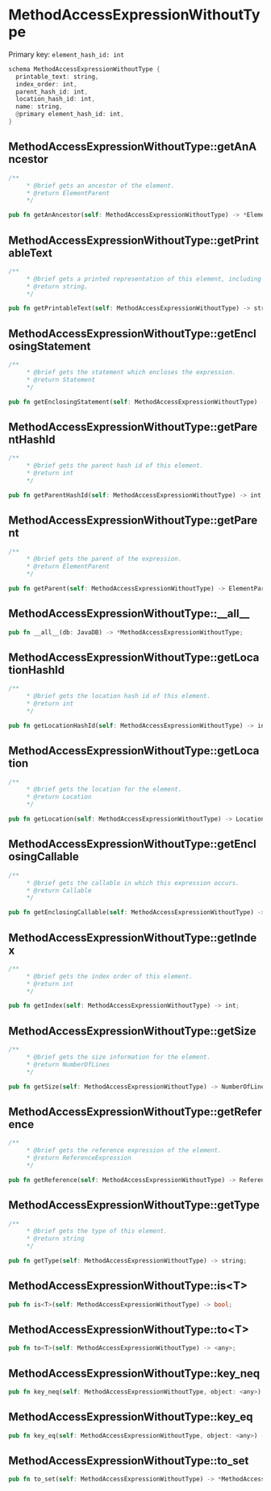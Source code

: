 # MethodAccessExpressionWithoutType

Primary key: `element_hash_id: int`

```rust
schema MethodAccessExpressionWithoutType {
  printable_text: string,
  index_order: int,
  parent_hash_id: int,
  location_hash_id: int,
  name: string,
  @primary element_hash_id: int,
}
```
## MethodAccessExpressionWithoutType::getAnAncestor

```rust
/**
     * @brief gets an ancestor of the element.
     * @return ElementParent 
     */
```
```rust
pub fn getAnAncestor(self: MethodAccessExpressionWithoutType) -> *ElementParent;
```
## MethodAccessExpressionWithoutType::getPrintableText

```rust
/**
     * @brief gets a printed representation of this element, including its structure where applicable.
     * @return string.
     */
```
```rust
pub fn getPrintableText(self: MethodAccessExpressionWithoutType) -> string;
```
## MethodAccessExpressionWithoutType::getEnclosingStatement

```rust
/**
     * @brief gets the statement which encloses the expression.
     * @return Statement 
     */
```
```rust
pub fn getEnclosingStatement(self: MethodAccessExpressionWithoutType) -> Statement;
```
## MethodAccessExpressionWithoutType::getParentHashId

```rust
/**
     * @brief gets the parent hash id of this element.
     * @return int
     */
```
```rust
pub fn getParentHashId(self: MethodAccessExpressionWithoutType) -> int;
```
## MethodAccessExpressionWithoutType::getParent

```rust
/**
     * @brief gets the parent of the expression.
     * @return ElementParent 
     */
```
```rust
pub fn getParent(self: MethodAccessExpressionWithoutType) -> ElementParent;
```
## MethodAccessExpressionWithoutType::\_\_all\_\_

```rust
pub fn __all__(db: JavaDB) -> *MethodAccessExpressionWithoutType;
```
## MethodAccessExpressionWithoutType::getLocationHashId

```rust
/**
     * @brief gets the location hash id of this element.
     * @return int
     */
```
```rust
pub fn getLocationHashId(self: MethodAccessExpressionWithoutType) -> int;
```
## MethodAccessExpressionWithoutType::getLocation

```rust
/**
     * @brief gets the location for the element.
     * @return Location
     */
```
```rust
pub fn getLocation(self: MethodAccessExpressionWithoutType) -> Location;
```
## MethodAccessExpressionWithoutType::getEnclosingCallable

```rust
/**
     * @brief gets the callable in which this expression occurs.
     * @return Callable 
     */
```
```rust
pub fn getEnclosingCallable(self: MethodAccessExpressionWithoutType) -> Callable;
```
## MethodAccessExpressionWithoutType::getIndex

```rust
/**
     * @brief gets the index order of this element.
     * @return int
     */
```
```rust
pub fn getIndex(self: MethodAccessExpressionWithoutType) -> int;
```
## MethodAccessExpressionWithoutType::getSize

```rust
/**
     * @brief gets the size information for the element.
     * @return NumberOfLines
     */
```
```rust
pub fn getSize(self: MethodAccessExpressionWithoutType) -> NumberOfLines;
```
## MethodAccessExpressionWithoutType::getReference

```rust
/**
     * @brief gets the reference expression of the element.
     * @return ReferenceExpression 
     */
```
```rust
pub fn getReference(self: MethodAccessExpressionWithoutType) -> ReferenceExpression;
```
## MethodAccessExpressionWithoutType::getType

```rust
/**
     * @brief gets the type of this element.
     * @return string
     */
```
```rust
pub fn getType(self: MethodAccessExpressionWithoutType) -> string;
```
## MethodAccessExpressionWithoutType::is\<T\>

```rust
pub fn is<T>(self: MethodAccessExpressionWithoutType) -> bool;
```
## MethodAccessExpressionWithoutType::to\<T\>

```rust
pub fn to<T>(self: MethodAccessExpressionWithoutType) -> <any>;
```
## MethodAccessExpressionWithoutType::key\_neq

```rust
pub fn key_neq(self: MethodAccessExpressionWithoutType, object: <any>) -> bool;
```
## MethodAccessExpressionWithoutType::key\_eq

```rust
pub fn key_eq(self: MethodAccessExpressionWithoutType, object: <any>) -> bool;
```
## MethodAccessExpressionWithoutType::to\_set

```rust
pub fn to_set(self: MethodAccessExpressionWithoutType) -> *MethodAccessExpressionWithoutType;
```
